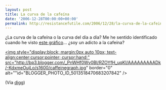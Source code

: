 ```yaml
---
layout: post
title: La curva de la cafeína
date: '2006-12-28T00:00:00+00:00'
permalink: http://resistancefutile.com/2006/12/28/la-curva-de-la-cafeina/
---
```

¿La curva de la cafeína o la curva del día a día? Me he sentido identificado cuando he visto <a href="http://www.nyu.edu/classes/siva/archives/caffeinegraph.jpg">este gráfico</a>... ¿soy un adicto a la cafeína?

<a href="http://www.nyu.edu/classes/siva/archives/caffeinegraph.jpg"><img style="display:block; margin:0px auto 10px; text-align:center;cursor:pointer; cursor:hand;" src="http://bp3.blogger.com/_PnWHf0Wv0BI/RZOYfH_uqKI/AAAAAAAAADk/-KdxmeOujLo/s1600/caffeinegraph.jpg" border="0" alt=""id="BLOGGER_PHOTO_ID_5013518470683207842" /></a>

(Vía <a href="http://digg.com/health/PICTURE_The_Caffeine_Curve">digg</a>)
